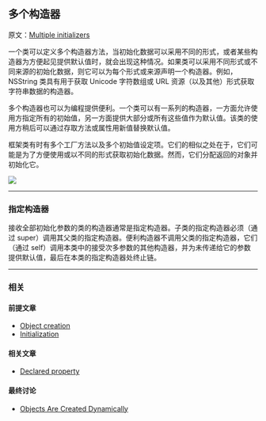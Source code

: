 ## 多个构造器

原文：[Multiple initializers](https://developer.apple.com/library/archive/documentation/General/Conceptual/DevPedia-CocoaCore/MultipleInitializers.html)

一个类可以定义多个构造器方法，当初始化数据可以采用不同的形式，或者某些构造器为方便起见提供默认值时，就会出现这种情况。如果类可以采用不同形式或不同来源的初始化数据，则它可以为每个形式或来源声明一个构造器。例如，NSString 类具有用于获取 Unicode 字符数组或 URL 资源（以及其他）形式获取字符串数据的构造器。

多个构造器也可以为编程提供便利。一个类可以有一系列的构造器，一方面允许使用方指定所有的初始值，另一方面提供大部分或所有这些值作为默认值。该类的使用方稍后可以通过存取方法或属性用新值替换默认值。

框架类有时有多个工厂方法以及多个初始值设定项。它们的相似之处在于，它们可能是为了方便使用或以不同的形式获取初始化数据。然而，它们分配返回的对象并初始化它。

![](https://gitee.com/junteng/images/raw/master/img/20220104101901.png)

---

### 指定构造器

接收全部初始化参数的类的构造器通常是指定构造器。子类的指定构造器必须（通过 super）调用其父类的指定构造器。便利构造器不调用父类的指定构造器，它们（通过 self）调用本类中的接受次多参数的其他构造器，并为未传递给它的参数提供默认值，最后在本类的指定构造器处终止链。

---

### 相关

#### 前提文章

* [Object creation](https://developer.apple.com/library/archive/documentation/General/Conceptual/DevPedia-CocoaCore/ObjectCreation.html#//apple_ref/doc/uid/TP40008195-CH39-SW1)
* [Initialization](https://developer.apple.com/library/archive/documentation/General/Conceptual/DevPedia-CocoaCore/Initialization.html#//apple_ref/doc/uid/TP40008195-CH21-SW1)

#### 相关文章

- [Declared property](https://developer.apple.com/library/archive/documentation/General/Conceptual/DevPedia-CocoaCore/DeclaredProperty.html#//apple_ref/doc/uid/TP40008195-CH13-SW1)

#### 最终讨论

* [Objects Are Created Dynamically](https://developer.apple.com/library/archive/documentation/Cocoa/Conceptual/ProgrammingWithObjectiveC/WorkingwithObjects/WorkingwithObjects.html#//apple_ref/doc/uid/TP40011210-CH4-SW7)